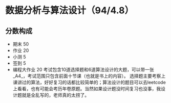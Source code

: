# 数据分析与算法设计（94/4.8）
## 分数构成
+ 期末 50
+ 作业 20
+ 小测 5
+ 签到 5
+ 编程大作业 20
考试包含10道选择题和6道算法设计的大题，可以带一张_A4_，考试范围只包含前面十节课（也就是书上的内容）。
选择题主要考察上课讲过的算法，好好复习的话都比较简单的；算法设计的题目可以去leetcode上看看，也有可能会考历年卷原题。当然如果设计题没时间复习也没事，我设计题就是全乱写的，老师真的太捞了。
